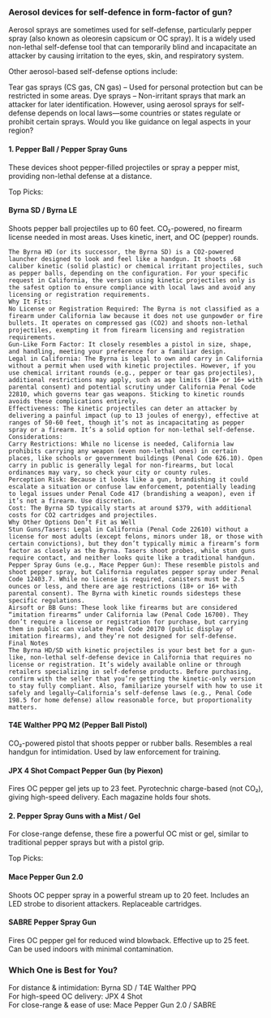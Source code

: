 ###  Aerosol  devices     for self-defence in form-factor of gun?

Aerosol sprays are sometimes used for self-defense, 
particularly pepper spray (also known as oleoresin capsicum or OC spray).
It is a widely used non-lethal self-defense tool that can temporarily blind and incapacitate an attacker 
by causing irritation to the eyes, skin, and respiratory system.

Other aerosol-based self-defense options include:

Tear gas sprays (CS gas, CN gas) – Used for personal protection but can be restricted in some areas.
Dye sprays – Non-irritant sprays that mark an attacker for later identification.
However, using aerosol sprays for self-defense depends on local laws—some countries or states regulate or prohibit certain sprays.
Would you like guidance on legal aspects in your region?

#### 1. Pepper Ball / Pepper Spray Guns
These devices shoot pepper-filled projectiles or spray a pepper mist, providing non-lethal defense at a distance.

Top Picks:
#### Byrna SD / Byrna LE

Shoots pepper ball projectiles up to 60 feet.
CO₂-powered, no firearm license needed in most areas.
Uses kinetic, inert, and OC (pepper) rounds.
```
The Byrna HD (or its successor, the Byrna SD) is a CO2-powered launcher designed to look and feel like a handgun. It shoots .68 caliber kinetic (solid plastic) or chemical irritant projectiles, such as pepper balls, depending on the configuration. For your specific request in California, the version using kinetic projectiles only is the safest option to ensure compliance with local laws and avoid any licensing or registration requirements.
Why It Fits:
No License or Registration Required: The Byrna is not classified as a firearm under California law because it does not use gunpowder or fire bullets. It operates on compressed gas (CO2) and shoots non-lethal projectiles, exempting it from firearm licensing and registration requirements.
Gun-Like Form Factor: It closely resembles a pistol in size, shape, and handling, meeting your preference for a familiar design.
Legal in California: The Byrna is legal to own and carry in California without a permit when used with kinetic projectiles. However, if you use chemical irritant rounds (e.g., pepper or tear gas projectiles), additional restrictions may apply, such as age limits (18+ or 16+ with parental consent) and potential scrutiny under California Penal Code 22810, which governs tear gas weapons. Sticking to kinetic rounds avoids these complications entirely.
Effectiveness: The kinetic projectiles can deter an attacker by delivering a painful impact (up to 13 joules of energy), effective at ranges of 50-60 feet, though it’s not as incapacitating as pepper spray or a firearm. It’s a solid option for non-lethal self-defense.
Considerations:
Carry Restrictions: While no license is needed, California law prohibits carrying any weapon (even non-lethal ones) in certain places, like schools or government buildings (Penal Code 626.10). Open carry in public is generally legal for non-firearms, but local ordinances may vary, so check your city or county rules.
Perception Risk: Because it looks like a gun, brandishing it could escalate a situation or confuse law enforcement, potentially leading to legal issues under Penal Code 417 (brandishing a weapon), even if it’s not a firearm. Use discretion.
Cost: The Byrna SD typically starts at around $379, with additional costs for CO2 cartridges and projectiles.
Why Other Options Don’t Fit as Well
Stun Guns/Tasers: Legal in California (Penal Code 22610) without a license for most adults (except felons, minors under 18, or those with certain convictions), but they don’t typically mimic a firearm’s form factor as closely as the Byrna. Tasers shoot probes, while stun guns require contact, and neither looks quite like a traditional handgun.
Pepper Spray Guns (e.g., Mace Pepper Gun): These resemble pistols and shoot pepper spray, but California regulates pepper spray under Penal Code 12403.7. While no license is required, canisters must be 2.5 ounces or less, and there are age restrictions (18+ or 16+ with parental consent). The Byrna with kinetic rounds sidesteps these specific regulations.
Airsoft or BB Guns: These look like firearms but are considered “imitation firearms” under California law (Penal Code 16700). They don’t require a license or registration for purchase, but carrying them in public can violate Penal Code 20170 (public display of imitation firearms), and they’re not designed for self-defense.
Final Notes
The Byrna HD/SD with kinetic projectiles is your best bet for a gun-like, non-lethal self-defense device in California that requires no license or registration. It’s widely available online or through retailers specializing in self-defense products. Before purchasing, confirm with the seller that you’re getting the kinetic-only version to stay fully compliant. Also, familiarize yourself with how to use it safely and legally—California’s self-defense laws (e.g., Penal Code 198.5 for home defense) allow reasonable force, but proportionality matters.

```

#### T4E Walther PPQ M2 (Pepper Ball Pistol)

CO₂-powered pistol that shoots pepper or rubber balls.
Resembles a real handgun for intimidation.
Used by law enforcement for training.

#### JPX 4 Shot Compact Pepper Gun (by Piexon)

Fires OC pepper gel jets up to 23 feet.
Pyrotechnic charge-based (not CO₂), giving high-speed delivery.
Each magazine holds four shots.

#### 2. Pepper Spray Guns with a Mist / Gel
For close-range defense, these fire a powerful OC mist or gel, similar to traditional pepper sprays but with a pistol grip.

Top Picks:

#### Mace Pepper Gun 2.0

Shoots OC pepper spray in a powerful stream up to 20 feet.
Includes an LED strobe to disorient attackers.
Replaceable cartridges.

#### SABRE Pepper Spray Gun

Fires OC pepper gel for reduced wind blowback.
Effective up to 25 feet.
Can be used indoors with minimal contamination.

### Which One is Best for You?
For distance & intimidation: Byrna SD / T4E Walther PPQ  
For high-speed OC delivery: JPX 4 Shot  
For close-range & ease of use: Mace Pepper Gun 2.0 / SABRE  

